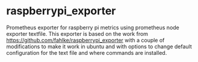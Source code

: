 # raspberrypi_exporter
Prometheus exporter for raspberry pi metrics using prometheus node exporter textfile. This exporter is based on the work from https://github.com/fahlke/raspberrypi_exporter with a couple of modifications to make it work in ubuntu and with options to change default configuration for the text file and where commands are installed.


